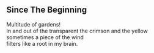 Since The Beginning
-------------------
Multitude of gardens!  
In and out of the transparent the crimson and the yellow  
sometimes a piece of the wind  
filters like a root in my brain.  
